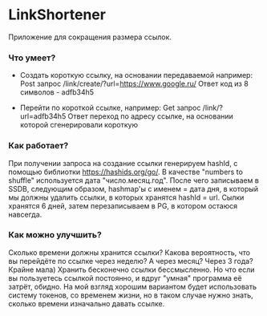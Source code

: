 # LinkShortener

Приложение для сокращения размера ссылок.

### Что умеет?

- Создать короткую ссылку, на основании передаваемой например: 
Post запрос /link/create/?url=https://www.google.ru/
Ответ код из 8 символов - adfb34h5

- Перейти по короткой ссылке, например:
Get запрос /link/?url=adfb34h5
Ответ переход по адресу ссылке, на основании которой сгенерировали короткую

### Как работает?

При получении запроса на создание ссылки генерируем hashId, с помощью библиотки https://hashids.org/go/. В качестве "numbers to shuffle" используется дата "число.месяц.год".
После чего записываем в SSDB, следующим образом, hashmap'ы c именем = дата дня, в который мы должны удалить ссылки, в которых хранятся hashId = url. Сылки хранятся 6 дней, затем перезаписываем в PG, в котором остаюся навсегда.

### Как можно улучшить?

Сколько времени должны хранится ссылки? Какова вероятность, что вы перейдёте по ссылке через неделю? А через месяц? Через 3 года?
Крайне мала) Хранить бесконечно ссылки бессмысленно. Но что если вы пользуетесь ссылкой постоянно, и вдруг "умная" программа её затрёт, обидно. На мой взгляд хорошим вариантом будет использовать систему токенов, со временем жизни, но в таком случае нужно знать, сколько времени изначально давать ссылке.






